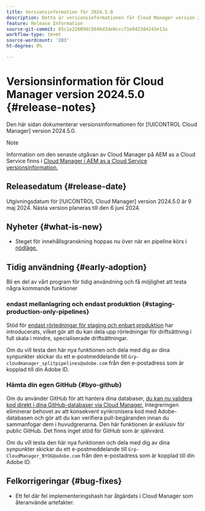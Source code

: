 ```yaml
---
title: Versionsinformation för 2024.5.0
description: Detta är versionsinformationen för Cloud Manager version 2024.5.0.
feature: Release Information
source-git-commit: 85c1e22609dc5646d3de0ccc71e9423d4243e13a
workflow-type: tm+mt
source-wordcount: '283'
ht-degree: 0%

---
```



# Versionsinformation för Cloud Manager version 2024.5.0 {#release-notes}

Den här sidan dokumenterar versionsinformationen för [!UICONTROL Cloud Manager] version 2024.5.0.

>[!NOTE]
>
>Information om den senaste utgåvan av Cloud Manager på AEM as a Cloud Service finns i [Cloud Manager i AEM as a Cloud Service versionsinformation.](https://experienceleague.adobe.com/docs/experience-manager-cloud-service/content/implementing/using-cloud-manager/release-notes-cloud-manager/release-notes-cm-current.html)

## Releasedatum {#release-date}

Utgivningsdatum för [!UICONTROL Cloud Manager] version 2024.5.0 är 9 maj 2024. Nästa version planeras till den 6 juni 2024.

## Nyheter {#what-is-new}

* Steget för innehållsgranskning hoppas nu över när en pipeline körs i [nödläge.](/help/using/code-deployment.md#emergency-pipeline)

## Tidig användning {#early-adoption}

Bli en del av vårt program för tidig användning och få möjlighet att testa några kommande funktioner

### endast mellanlagring och endast produktion {#staging-production-only-pipelines}

Stöd för [endast rörledningar för staging och enbart produktion](/help/using/stage-prod-only.md) har introducerats, vilket gör att du kan dela upp rörledningar för driftsättning i full skala i mindre, specialiserade driftsättningar.

Om du vill testa den här nya funktionen och dela med dig av dina synpunkter skickar du ett e-postmeddelande till  `Grp-cloudmanager_splitpipelines@adobe.com` från den e-postadress som är kopplad till din Adobe ID.

### Hämta din egen GitHub {#byo-github}

Om du använder GitHub för att hantera dina databaser, [du kan nu validera kod direkt i dina GitHub-databaser via Cloud Manager.](/help/managing-code/private-repositories.md) Integreringen eliminerar behovet av att konsekvent synkronisera kod med Adobe-databasen och gör att du kan verifiera pull-begäranden innan du sammanfogar dem i huvudgrenarna. Den här funktionen är exklusiv för public GitHub. Det finns inget stöd för GitHub som är självvärd.

Om du vill testa den här nya funktionen och dela med dig av dina synpunkter skickar du ett e-postmeddelande till `Grp-CloudManager_BYOG@adobe.com` från den e-postadress som är kopplad till din Adobe ID.

## Felkorrigeringar {#bug-fixes}

* Ett fel där fel implementeringshash har åtgärdats i Cloud Manager som återanvände artefakter.
